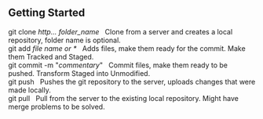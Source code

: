 ## Getting Started

git clone _http..._ _folder_name_ &nbsp;  Clone from a server and creates a local repository, folder name is optional.  
git add _file name or *_ &nbsp;           Adds files, make them ready for the commit. Make them Tracked and Staged.  
git commit -m "_commentary_" &nbsp;       Commit files, make them ready to be pushed. Transform Staged into Unmodified.  
git push &nbsp;                           Pushes the git repository to the server, uploads changes that were made locally.  
git pull &nbsp;                           Pull from the server to the existing local repository. Might have merge problems to be solved.  
